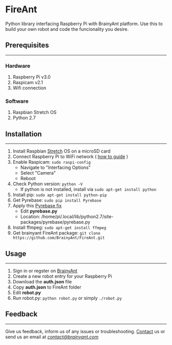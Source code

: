 # FireAnt

Python library interfacing Raspberry Pi with BrainyAnt platform.
Use this to build your own robot and code the funcionality you desire.

## Prerequisites

---

### Hardware

1. Raspberry Pi v3.0
2. Raspicam v2.1
3. Wifi connection

### Software

1. Raspbian Stretch OS
2. Python 2.7

## Installation

---

1. Install Raspbian [Stretch](https://www.raspberrypi.org/downloads/raspbian/) OS on a microSD card
2. Connect Raspberry Pi to WiFi network ( [how to guide](https://www.raspberrypi.org/documentation/configuration/wireless/wireless-cli.md "SETTING WIFI UP VIA THE COMMAND LINE") )
3. Enable Raspicam: `sudo raspi-config`
    - Navigate to "Interfacing Options"
    - Select "Camera"
    - Reboot
4. Check Python version: `python -V`
    - If python is not installed, install via `sudo apt-get install python`
5. Install pip: `sudo apt-get install python-pip`
6. Get Pyrebase: `sudo pip install Pyrebase`
7. Apply this [Pyrebase fix](https://gist.github.com/codeAshu/f6384203706e989b0d38db6e0a9d11e7 "Pyrebase fix")
    - Edit __pyrebase.py__
    - Location: /home/pi/.local/lib/python2.7/site-packages/pyrebase/pyrebase.py
8. Install ffmpeg: `sudo apt-get install ffmpeg`
9. Get brainyant FireAnt package: `git clone https://github.com/BrainyAnt/FireAnt.git`

## Usage

---

1. Sign in or regster on [BrainyAnt](http://www.brainyant.com "Robots.Unite")
2. Create a new robot entry for your Raspberry Pi
3. Download the __auth.json__ file
4. Copy __auth.json__ to FireAnt folder
5. Edit __robot.py__
6. Run robot.py: `python robot.py` or simply `./robot.py`

## Feedback

---

Give us feedback, inform us of any issues or troubleshooting. [Contact](http://www.brainyant.com/contact) us or send us an email at *contact@brainyant.com*